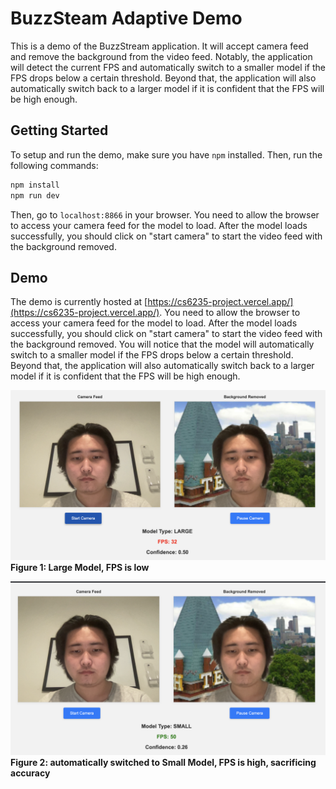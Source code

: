 # BuzzSteam Adaptive Demo

This is a demo of the BuzzStream application. It will accept camera feed and remove the background from the video feed. Notably, the application will detect the current FPS and automatically switch to a smaller model if the FPS drops below a certain threshold. Beyond that, the application will also automatically switch back to a larger model if it is confident that the FPS will be high enough.

## Getting Started
To setup and run the demo, make sure you have `npm` installed. Then, run the following commands:
```bash
npm install
npm run dev
```
Then, go to `localhost:8866` in your browser. You need to allow the browser to access your camera feed for the model to load. After the model loads successfully, you should click on "start camera" to start the video feed with the background removed.

## Demo
The demo is currently hosted at [https://cs6235-project.vercel.app/](https://cs6235-project.vercel.app/). You need to allow the browser to access your camera feed for the model to load. After the model loads successfully, you should click on "start camera" to start the video feed with the background removed. You will notice that the model will automatically switch to a smaller model if the FPS drops below a certain threshold. Beyond that, the application will also automatically switch back to a larger model if it is confident that the FPS will be high enough.


![large-model](../assets/large-model.png)
**Figure 1: Large Model, FPS is low**

![small-model](../assets/small-model.png)
**Figure 2: automatically switched to Small Model, FPS is high, sacrificing accuracy**